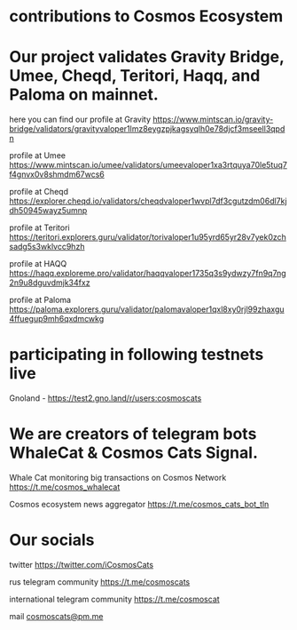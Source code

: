 # contributions to Cosmos Ecosystem

# Our project validates Gravity Bridge, Umee, Cheqd, Teritori, Haqq, and Paloma on mainnet.

here you can find our profile at Gravity 
https://www.mintscan.io/gravity-bridge/validators/gravityvaloper1lmz8eygzpjkagsyqlh0e78djcf3mseell3qpdn

profile at Umee
https://www.mintscan.io/umee/validators/umeevaloper1xa3rtquya70le5tuq7f4gnvx0v8shmdm67wcs6

profile at Cheqd 
https://explorer.cheqd.io/validators/cheqdvaloper1wvpl7df3cgutzdm06dl7kjdh50945wayz5umnp

profile at Teritori
https://teritori.explorers.guru/validator/torivaloper1u95yrd65yr28v7yek0zchsadg5s3wklvcc9hzh

profile at HAQQ
https://haqq.exploreme.pro/validator/haqqvaloper1735q3s9ydwzy7fn9q7ng2n9u8dguvdmjk34fxz

profile at Paloma
https://paloma.explorers.guru/validator/palomavaloper1qxl8xy0rjl99zhaxgu4ffuegup9mh6qxdmcwkg

# participating in following testnets live

Gnoland - https://test2.gno.land/r/users:cosmoscats

# We are creators of telegram bots WhaleCat & Cosmos Cats Signal.

Whale Cat monitoring big transactions on Cosmos Network https://t.me/cosmos_whalecat

Cosmos ecosystem news aggregator https://t.me/cosmos_cats_bot_tln

# Our socials

twitter https://twitter.com/iCosmosCats

rus telegram community https://t.me/cosmoscats

international telegram community https://t.me/cosmoscat

mail cosmoscats@pm.me
